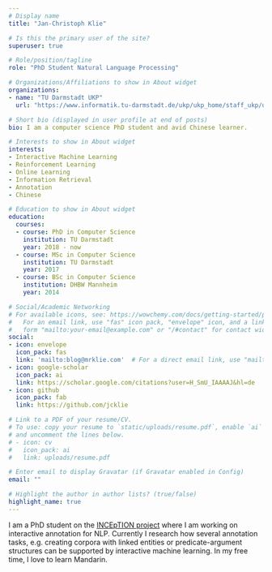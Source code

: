 ```yaml
---
# Display name
title: "Jan-Christoph Klie"

# Is this the primary user of the site?
superuser: true

# Role/position/tagline
role: "PhD Student Natural Language Processing"

# Organizations/Affiliations to show in About widget
organizations:
- name: "TU Darmstadt UKP"
  url: "https://www.informatik.tu-darmstadt.de/ukp/ukp_home/staff_ukp/ukp_home_content_staff_1_details_41792.en.jsp"

# Short bio (displayed in user profile at end of posts)
bio: I am a computer science PhD student and avid Chinese learner.

# Interests to show in About widget
interests:
- Interactive Machine Learning
- Reinforcement Learning
- Online Learning
- Information Retrieval
- Annotation
- Chinese

# Education to show in About widget
education:
  courses:
  - course: PhD in Computer Science
    institution: TU Darmstadt
    year: 2018 - now
  - course: MSc in Computer Science
    institution: TU Darmstadt
    year: 2017
  - course: BSc in Computer Science
    institution: DHBW Mannheim
    year: 2014

# Social/Academic Networking
# For available icons, see: https://wowchemy.com/docs/getting-started/page-builder/#icons
#   For an email link, use "fas" icon pack, "envelope" icon, and a link in the
#   form "mailto:your-email@example.com" or "/#contact" for contact widget.
social:
- icon: envelope
  icon_pack: fas
  link: 'mailto:blog@mrklie.com'  # For a direct email link, use "mailto:test@example.org".
- icon: google-scholar
  icon_pack: ai
  link: https://scholar.google.com/citations?user=H_SmU_IAAAAJ&hl=de
- icon: github
  icon_pack: fab
  link: https://github.com/jcklie

# Link to a PDF of your resume/CV.
# To use: copy your resume to `static/uploads/resume.pdf`, enable `ai` icons in `params.toml`, 
# and uncomment the lines below.
# - icon: cv
#   icon_pack: ai
#   link: uploads/resume.pdf

# Enter email to display Gravatar (if Gravatar enabled in Config)
email: ""

# Highlight the author in author lists? (true/false)
highlight_name: true
---
```


I am a PhD student on the [INCEpTION project](https://inception-project.github.io/) where I am working on interactive annotation for NLP. Currently I research how several annotation tasks, e.g. creating corpora with linked entities or predicate-argument structures can be supported by interactive machine learning. In my free time, I love to learn Mandarin.

